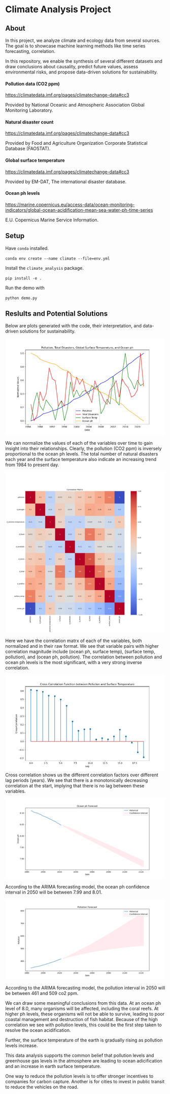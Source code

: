 # Climate Analysis Project

## About

In this project, we analyze climate and ecology data from several sources. The goal is to showcase machine learning methods like time series forecasting, correlation.

In this repository, we enable the synthesis of several different datasets and draw conclusions about causality, predict future values, assess environmental risks, and propose data-driven solutions for sustainability. 

#### Pollution data (CO2 ppm)
https://climatedata.imf.org/pages/climatechange-data#cc3

Provided by National Oceanic and Atmospheric Association Global Monitoring Laboratory.

#### Natural disaster count
https://climatedata.imf.org/pages/climatechange-data#cc3

Provided by Food and Agriculture Organization Corporate Statistical Database (FAOSTAT).

#### Global surface temperature
https://climatedata.imf.org/pages/climatechange-data#cc3

Provided by EM-DAT, The international disaster database.

#### Ocean ph levels

https://marine.copernicus.eu/access-data/ocean-monitoring-indicators/global-ocean-acidification-mean-sea-water-ph-time-series

E.U. Copernicus Marine Service Information.

## Setup

Have `conda` installed.

`conda env create --name climate --file=env.yml`

Install the `climate_analysis` package.

`pip install -e .`

Run the demo with

`python demo.py`

## Reslults and Potential Solutions

Below are plots generated with the code, their interpretation, and data-driven solutions for sustainability.

![Normalized vars](assets/normalized_vars_over_time.png)

We can normalize the values of each of the variables over time to gain insight into their relationships. Clearly, the pollution (CO2 ppm) is inversely proportional to the ocean ph levels. The total number of natural disasters each year and the surface temperature also indicate an increasing trend from 1984 to present day.

![Correlation](assets/correlation.png)

Here we have the correlation matrx of each of the variables, both normalized and in their raw format. We see that variable pairs with higher correlation magnitude include (ocean ph, surface temp), (surface temp, pollution), and (ocean ph, pollution). The correlation between pollution and ocean ph levels is the most significant, with a very strong inverse correlation.

![Cross Correlation](assets/cross_corr_surface_temp_surface_temp.png)
Cross correlation shows us the different correlation factors over different lag periods (years). We see that there is a monotonically decreasing correlation at the start, implying that there is no lag between these variables.

![Forecast ph](assets/forecast_ocean_ph.png)

According to the ARIMA forecasting model, the ocean ph confidence interval in 2050 will be between 7.99 and 8.01. 

![Forecast pollution](assets/forecast_pollution.png)

According to the ARIMA forecasting model, the pollution interval in 2050 will be between 461 and 509 co2 ppm. 


We can draw some meaningful conclusions from this data. At an ocean ph level of 8.0, many organisms will be affected, including the coral reefs. At higher ph levels, these organisms will not be able to survive, leading to poor coastal management and destruction of fish habitat. Because of the high correlation we see with pollution levels, this could be the first step taken to resolve the ocean acidification. 

Further, the surface temperature of the earth is gradually rising as pollution levels increase. 

This data analysis supports the common belief that pollution levels and greenhouse gas levels in the atmosphere are leading to ocean adicification and an increase in earth surface temperature. 

One way to reduce the pollution levels is to offer stronger incentives to companies for carbon capture. Another is for cities to invest in public transit to reduce the vehicles on the road.
